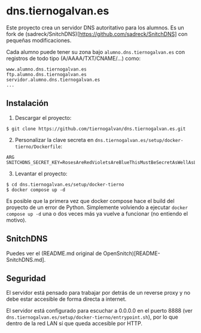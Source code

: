 # dns.tiernogalvan.es

Este proyecto crea un servidor DNS autoritativo para los alumnos. Es un fork de (sadreck/SnitchDNS)[https://github.com/sadreck/SnitchDNS] con pequeñas modificaciones.


Cada alumno puede tener su zona bajo `alumno.dns.tiernogalvan.es` con registros de todo tipo (A/AAAA/TXT/CNAME/...) como:

```
www.alumno.dns.tiernogalvan.es
ftp.alumno.dns.tiernogalvan.es
servidor.alumno.dns.tiernogalvan.es
...
```

## Instalación

1. Descargar el proyecto:
```
$ git clone https://github.com/tiernogalvan/dns.tiernogalvan.es.git
```

2. Personalizar la clave secreta en `dns.tiernogalvan.es/setup/docker-tierno/Dockerfile`:
```
ARG SNITCHDNS_SECRET_KEY=RosesAreRedVioletsAreBlueThisMustBeSecretAsWellAsLongToo
```

3. Levantar el proyecto:
```
$ cd dns.tiernogalvan.es/setup/docker-tierno
$ docker compose up -d
```

Es posible que la primera vez que docker compose hace el build del proyecto de un error de Python. Simplemente volviendo a ejecutar `docker compose up -d` una o dos veces más ya vuelve a funcionar (no entiendo el motivo).

## SnitchDNS

Puedes ver el (README.md original de OpenSnitch)[README-SnitchDNS.md].

## Seguridad

El servidor está pensado para trabajar por detrás de un reverse proxy y no debe estar accesible de forma directa a internet.

El servidor está configurado para escuchar a 0.0.0.0 en el puerto 8888 (ver `dns.tiernogalvan.es/setup/docker-tierno/entrypoint.sh`), por lo que dentro de la red LAN sí que queda accesible por HTTP.

